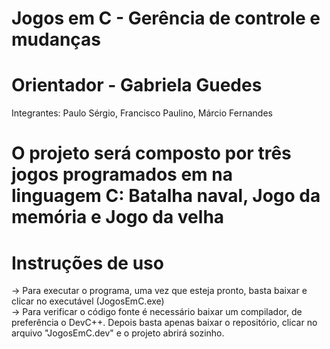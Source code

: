 # Jogos em C - Gerência de controle e mudanças
# Orientador - Gabriela Guedes
Integrantes: Paulo Sérgio, Francisco Paulino, Márcio Fernandes

# O projeto será composto por três jogos programados em na linguagem C: Batalha naval, Jogo da memória e Jogo da velha

# Instruções de uso
-> Para executar o programa, uma vez que esteja pronto, basta baixar e clicar no executável (JogosEmC.exe)<br>
-> Para verificar o código fonte é necessário baixar um compilador, de preferência o DevC++. Depois basta apenas baixar o repositório, clicar no arquivo "JogosEmC.dev" e o projeto abrirá sozinho.
